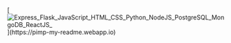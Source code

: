 [![Express_Flask_JavaScript_HTML_CSS_Python_NodeJS_PostgreSQL_MongoDB_ReactJS_](https://pimp-my-readme.webapp.io/pimp-my-readme/technology?technology=Express_Flask_JavaScript_HTML_CSS_Python_NodeJS_PostgreSQL_MongoDB_ReactJS_)](https://pimp-my-readme.webapp.io)
